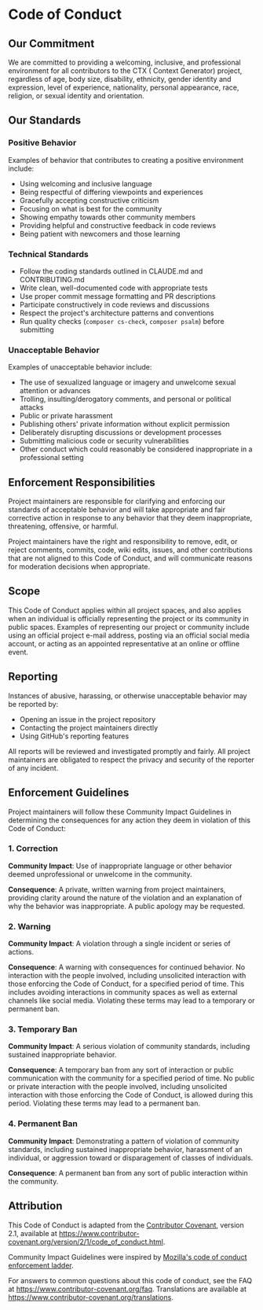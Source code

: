 # Code of Conduct

## Our Commitment

We are committed to providing a welcoming, inclusive, and professional environment for all contributors to the CTX (
Context Generator) project, regardless of age, body size, disability, ethnicity, gender identity and expression, level
of experience, nationality, personal appearance, race, religion, or sexual identity and orientation.

## Our Standards

### Positive Behavior

Examples of behavior that contributes to creating a positive environment include:

* Using welcoming and inclusive language
* Being respectful of differing viewpoints and experiences
* Gracefully accepting constructive criticism
* Focusing on what is best for the community
* Showing empathy towards other community members
* Providing helpful and constructive feedback in code reviews
* Being patient with newcomers and those learning

### Technical Standards

* Follow the coding standards outlined in CLAUDE.md and CONTRIBUTING.md
* Write clean, well-documented code with appropriate tests
* Use proper commit message formatting and PR descriptions
* Participate constructively in code reviews and discussions
* Respect the project's architecture patterns and conventions
* Run quality checks (`composer cs-check`, `composer psalm`) before submitting

### Unacceptable Behavior

Examples of unacceptable behavior include:

* The use of sexualized language or imagery and unwelcome sexual attention or advances
* Trolling, insulting/derogatory comments, and personal or political attacks
* Public or private harassment
* Publishing others' private information without explicit permission
* Deliberately disrupting discussions or development processes
* Submitting malicious code or security vulnerabilities
* Other conduct which could reasonably be considered inappropriate in a professional setting

## Enforcement Responsibilities

Project maintainers are responsible for clarifying and enforcing our standards of acceptable behavior and will take
appropriate and fair corrective action in response to any behavior that they deem inappropriate, threatening, offensive,
or harmful.

Project maintainers have the right and responsibility to remove, edit, or reject comments, commits, code, wiki edits,
issues, and other contributions that are not aligned to this Code of Conduct, and will communicate reasons for
moderation decisions when appropriate.

## Scope

This Code of Conduct applies within all project spaces, and also applies when an individual is officially representing
the project or its community in public spaces. Examples of representing our project or community include using an
official project e-mail address, posting via an official social media account, or acting as an appointed representative
at an online or offline event.

## Reporting

Instances of abusive, harassing, or otherwise unacceptable behavior may be reported by:

* Opening an issue in the project repository
* Contacting the project maintainers directly
* Using GitHub's reporting features

All reports will be reviewed and investigated promptly and fairly. All project maintainers are obligated to respect the
privacy and security of the reporter of any incident.

## Enforcement Guidelines

Project maintainers will follow these Community Impact Guidelines in determining the consequences for any action they
deem in violation of this Code of Conduct:

### 1. Correction

**Community Impact**: Use of inappropriate language or other behavior deemed unprofessional or unwelcome in the
community.

**Consequence**: A private, written warning from project maintainers, providing clarity around the nature of the
violation and an explanation of why the behavior was inappropriate. A public apology may be requested.

### 2. Warning

**Community Impact**: A violation through a single incident or series of actions.

**Consequence**: A warning with consequences for continued behavior. No interaction with the people involved, including
unsolicited interaction with those enforcing the Code of Conduct, for a specified period of time. This includes avoiding
interactions in community spaces as well as external channels like social media. Violating these terms may lead to a
temporary or permanent ban.

### 3. Temporary Ban

**Community Impact**: A serious violation of community standards, including sustained inappropriate behavior.

**Consequence**: A temporary ban from any sort of interaction or public communication with the community for a specified
period of time. No public or private interaction with the people involved, including unsolicited interaction with those
enforcing the Code of Conduct, is allowed during this period. Violating these terms may lead to a permanent ban.

### 4. Permanent Ban

**Community Impact**: Demonstrating a pattern of violation of community standards, including sustained inappropriate
behavior, harassment of an individual, or aggression toward or disparagement of classes of individuals.

**Consequence**: A permanent ban from any sort of public interaction within the community.

## Attribution

This Code of Conduct is adapted from the [Contributor Covenant](https://www.contributor-covenant.org), version 2.1,
available at https://www.contributor-covenant.org/version/2/1/code_of_conduct.html.

Community Impact Guidelines were inspired
by [Mozilla's code of conduct enforcement ladder](https://github.com/mozilla/diversity).

For answers to common questions about this code of conduct, see the FAQ at https://www.contributor-covenant.org/faq.
Translations are available at https://www.contributor-covenant.org/translations.